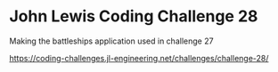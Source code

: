 # John Lewis Coding Challenge 28

Making the battleships application used in challenge 27

<https://coding-challenges.jl-engineering.net/challenges/challenge-28/>
